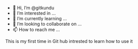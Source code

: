 - 👋 Hi, I’m @gitkundu
- 👀 I’m interested in ...
- 🌱 I’m currently learning ...
- 💞️ I’m looking to collaborate on ...
- 📫 How to reach me ...

<!---
gitkundu/gitkundu is a ✨ special ✨ repository because its `README.md` (this file) appears on your GitHub profile.
You can click the Preview link to take a look at your changes.
--->This is my first time in Git hub intrested to learn how to use it
